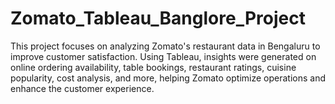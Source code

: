 # Zomato_Tableau_Banglore_Project
This project focuses on analyzing Zomato's restaurant data in Bengaluru to improve customer satisfaction. Using Tableau, insights were generated on online ordering availability, table bookings, restaurant ratings, cuisine popularity, cost analysis, and more, helping Zomato optimize operations and enhance the customer experience.
